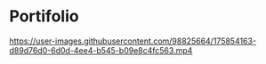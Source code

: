 # Portifolio
https://user-images.githubusercontent.com/98825664/175854163-d89d76d0-6d0d-4ee4-b545-b09e8c4fc563.mp4






